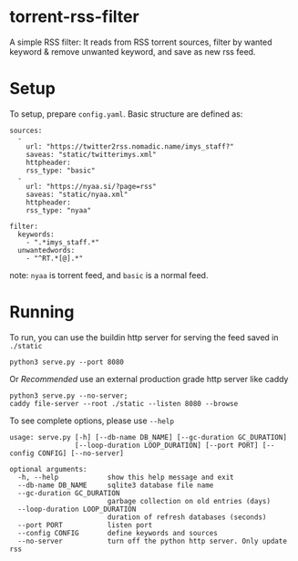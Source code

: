 # torrent-rss-filter

A simple RSS filter: 
It reads from RSS torrent sources, filter by wanted keyword & remove unwanted keyword, and save as new rss feed.

# Setup
To setup, prepare `config.yaml`. Basic structure are defined as:
```
sources:
  -                                                                                                
    url: "https://twitter2rss.nomadic.name/imys_staff?"
    saveas: "static/twitterimys.xml"
    httpheader:
    rss_type: "basic"
  -                                                                                                
    url: "https://nyaa.si/?page=rss"
    saveas: "static/nyaa.xml"
    httpheader:
    rss_type: "nyaa"

filter:
  keywords:                                                                      
    - ".*imys_staff.*"
  unwantedwords:
    - "^RT.*[@].*"
```
note: `nyaa` is torrent feed, and `basic` is a normal feed.


# Running
To run, you can use the buildin http server for serving the feed saved in `./static`
```
python3 serve.py --port 8080
``` 

Or *Recommended* use an external production grade http server like caddy
```
python3 serve.py --no-server;
caddy file-server --root ./static --listen 8080 --browse
```

To see complete options, please use `--help`
```
usage: serve.py [-h] [--db-name DB_NAME] [--gc-duration GC_DURATION]
                [--loop-duration LOOP_DURATION] [--port PORT] [--config CONFIG] [--no-server]

optional arguments:
  -h, --help            show this help message and exit
  --db-name DB_NAME     sqlite3 database file name
  --gc-duration GC_DURATION
                        garbage collection on old entries (days)
  --loop-duration LOOP_DURATION
                        duration of refresh databases (seconds)
  --port PORT           listen port
  --config CONFIG       define keywords and sources
  --no-server           turn off the python http server. Only update rss
  ```

